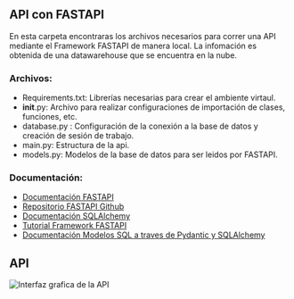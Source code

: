 ## API con FASTAPI
En esta carpeta encontraras los archivos necesarios para correr una API mediante el Framework FASTAPI de manera local. La infomación es obtenida de una datawarehouse que se encuentra en la nube.
### Archivos:
* Requirements.txt: Librerías necesarias para crear el ambiente virtaul.
* __init__.py: Archivo para realizar configuraciones de importación de clases, funciones, etc.
* database.py : Configuración de la conexión a la base de datos y creación de sesión de trabajo.
* main.py: Estructura de la api.
* models.py: Modelos de la base de datos para ser leidos por FASTAPI.

### Documentación:
* [Documentación FASTAPI](https://fastapi.tiangolo.com)
* [Repositorio FASTAPI Github](https://github.com/tiangolo/uvicorn-gunicorn-fastapi-docker)
* [Documentación SQLAlchemy](https://www.sqlalchemy.org)
* [Tutorial Framework FASTAPI](https://www.youtube.com/watch?v=7t2alSnE2-I)
* [Documentación Modelos SQL a traves de Pydantic y SQLAlchemy](https://sqlmodel.tiangolo.com)

## API
![Interfaz grafica de la API](https://github.com/oscarmarinoa/Sistema-de-alertas-sismicas---Proyecto-Grupal-DTS04/blob/main/API%20local/API.png)
